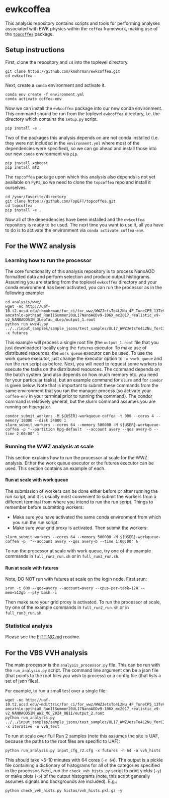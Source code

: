 # ewkcoffea
This analysis repository contains scripts and tools for performing analyses associated with EWK physics within the `coffea` framework, making use of the [`topcoffea`](https://github.com/TopEFT/topcoffea) package. 

## Setup instructions

First, clone the repository and `cd` into the toplevel directory. 
```
git clone https://github.com/kmohrman/ewkcoffea.git
cd ewkcoffea
```
Next, create a `conda` environment and activate it. 
```
conda env create -f environment.yml
conda activate coffea-env
```
Now we can install the `ewkcoffea` package into our new conda environment. This command should be run from the toplevel `ewkcoffea` directory, i.e. the directory which contains the `setup.py` script. 
```
pip install -e .
```
Two of the packages this analysis depends on are not conda installed (i.e. they were not included in the `environment.yml` where most of the dependencies were specified), so we can go ahead and install those into our new `conda` environment via `pip`. 
```
pip install xgboost
pip install mt2
```
The `topcoffea` package upon which this analysis also depends is not yet available on `PyPI`, so we need to clone the `topcoffea` repo and install it ourselves.
```
cd /your/favorite/directory
git clone https://github.com/TopEFT/topcoffea.git
cd topcoffea
pip install -e .  
```
Now all of the dependencies have been installed and the `ewkcoffea` repository is ready to be used. The next time you want to use it, all you have to do is to activate the environment via `conda activate coffea-env`. 

## For the WWZ analysis

### Learning how to run the processor 

The core functionality of this analysis repository is to process NanoAOD formatted data and perform selection and produce output histograms. Assuming you are starting from the toplevel `ewkcoffea` directory and your conda environment has been activated, you can run the processor as in the following example: 
```
cd analysis/wwz/
wget -nc http://uaf-10.t2.ucsd.edu/~kmohrman/for_ci/for_wwz/WWZJetsTo4L2Nu_4F_TuneCP5_13TeV-amcatnlo-pythia8_RunIISummer20UL17NanoAODv9-106X_mc2017_realistic_v9-v2_NANOAODSIM_3LepTau_4Lep/output_1.root
python run_wwz4l.py ../../input_samples/sample_jsons/test_samples/UL17_WWZJetsTo4L2Nu_forCI.json -x futures 
``` 
This example will process a single root file (the `output_1.root` file that you just downloaded) locally using the `futures` executor. To make use of distributed resources, the `work queue` executor can be used. To use the work queue executor, just change the executor option to  `-x work_queue` and run the run script as before. Next, you will need to request some workers to execute the tasks on the distributed resources. The command depends on the batch system (and also depends on how much memory etc. you need for your particular tasks), but an example command for  `slurm` and for `condor` is given below. Note that is important to submit these commands from the same environment that you ran the manager process (so activate your  `coffea-env` in your terminal prior to running the command). The condor command is relatively general, but the slurm command assumes you are running on hipergator.
```
condor_submit_workers -M ${USER}-workqueue-coffea -t 900 --cores 4 --memory 18000 --disk 24000 1
slurm_submit_workers --cores 64 --memory 500000 -M ${USER}-workqueue-coffea -p "--partition hpg-default  --account avery --qos avery-b --time 2:00:00" 1
```
### Running the WWZ analysis at scale

This section explains how to run the processor at scale for the WWZ analysis. Either the work queue executor or the futures executor can be used. This section contains an example of each. 

#### Run at scale with work queue
The submission of workers can be done either before or after running the run script, and it is usually most convenient to submit the workers from a different terminal from where you intend to run the run script. Things to remember before submitting workers:
* Make sure you have activated the same conda environment from which you run the run script. 
* Make sure your grid proxy is activated. 
Then submit the workers: 
```
slurm_submit_workers --cores 64 --memory 500000 -M ${USER}-workqueue-coffea -p  "--account avery --qos avery-b --time 1:00:00" 6
```
To run the processor at scale with work queue, try one of the example commands in `full_run2_run.sh` or in `full_run3_run.sh`. 


#### Run at scale with futures 
Note, DO NOT run with futures at scale on the login node. First srun:
```
srun -t 600 --qos=avery --account=avery --cpus-per-task=128 --mem=512gb --pty bash -i
```
Then make sure your grid proxy is activated. To run the processor at scale, try one of the example commands in `full_run2_run.sh` or in `full_run3_run.sh`. 

### Statistical analysis
Please see the [FITTING.md]() readme. 

## For the VBS VVH analysis

The main processor is the `analysis_processor.py` file. This can be run with the `run_analysis.py` script. The command line argument can be a json file (that points to the root files you wish to process) or a config file (that lists a set of json files). 

For example, to run a small test over a single file:
```
wget -nc http://uaf-10.t2.ucsd.edu/~mdittric/for_ci/for_wwz/WWZJetsTo4L2Nu_4F_TuneCP5_13TeV-amcatnlo-pythia8_RunIISummer20UL17NanoAODv9-106X_mc2017_realistic_v9-v2_NANOAODSIM_WWZ_MC_2024_0811/output_2.root
python run_analysis.py ../../input_samples/sample_jsons/test_samples/UL17_WWZJetsTo4L2Nu_forCI.json -x iterative -o vvh_test
```
To run at scale over Full Run 2 samples (note this assumes the site is UAF, because the paths to the root files are specific to UAF):
```
python run_analysis.py input_cfg_r2.cfg -x futures -n 64 -o vvh_hists
```
This should take ~5-10 minutes with 64 cores (`-n 64`). The output is a pickle file containing a dictionary of histograms for all of the categories specified in the processor. 
Next, run the `check_vvh_hists.py` script to print yields (`-y`) or make plots (`-p`) of the output histograms (note, this script generally assumes signals and backgrounds are included). E.g.:
```
python check_vvh_hists.py histos/vvh_hists.pkl.gz -y
```
